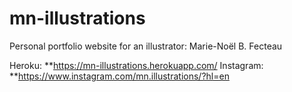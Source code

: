 # mn-illustrations

Personal portfolio website for an illustrator: Marie-Noël B. Fecteau

Heroku: **https://mn-illustrations.herokuapp.com/
Instagram: **https://www.instagram.com/mn.illustrations/?hl=en
